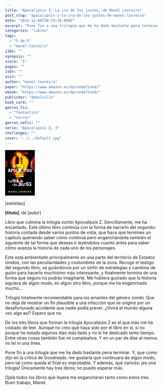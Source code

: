 ```yaml
---
title: "Apocalipsis Z: La ira de los justos, de Manel Loureiro"
post_slug: "apocalipsis-z-la-ira-de-los-justos-de-manel-loureiro"
date: "2012-12-06T20:29:38.000Z"
excerpt: "Pone fin a una trilogía que me ha dado bastante pena terminar. Y, que como dijo en la crítica de Goodreads: me gustaría que continuara de algún modo, pero tal como queda el final es improbable. Y además, qué narices: ¡es una trilogía! Únicamente hay tres libros; no puedo esperar más."
categories: "libros"
tags: 
  - "5-de-5"
  - "manel-loureiro"
i18n: ""
synopsis: ""
score: "5"
pages: ""
isbn: ""
asin: ""
author: "manel-loureiro"
paper: "https://www.amazon.es/dp/undefined/"
ebook: "https://www.amazon.es/dp/undefined/"
publisher: "debolsillo"
book_card: ""
genres_fic: 
  - "fantastico"
  - "terror"
genres_nofic: ""
serie: "Apocalipsis Z, 3"
challenges: ""
cover: "../../default.jpg"
---
```


![[titulo-foto]](images/11300931-1.jpeg)

\[estrellas\]

**\[titulo\]**, de \[autor\]

Libro que culmina la trilogía zombi Apocalipsis Z. Sencillamente, me ha encantado. Este último libro continúa con la forma de narrarlo del segundo: historia contada desde varios puntos de vista, que hace que termines un capítulo queriendo saber cómo continúa pero enganchándote también el siguiente de tal forma que deseas ir leyéndolos cuanto antes para saber cómo avanza la historia de cada uno de los personajes.

Éste está ambientado principalmente en una parte del territorio de Estados Unidos, con las peculiaridades y costumbres de la zona. Recoge el testigo del segundo libro, va guiándonos por un sinfín de estrategias y cambios de guión para hacerlo muchísimo más interesante, y finalmente termina de una forma que seguro no podrás imaginarte. Me hubiera gustado que la historia siguiera de algún modo, en algún otro libro, porque me ha enganchado mucho...

Trilogía totalmente recomendable para los amantes del género zombi. Que no deja de mostrar un fin plausible a una infección que se originó por un desafortunado accidente que nadie podía prever. ¿Vivirá el mundo alguna vez algo así? Espero que no.

De los tres libros que forman la trilogía Apocalipsis Z es el que más me ha costado de leer. Aunque no creo que haya sido por el libro en sí, si no porque he estado algunos días más liado y no le he dedicado tanto tiempo. Entre otras cosas también fue mi cumpleaños. Y en un par de días al menos no leí ni una línea.

Pone fin a una trilogía que me ha dado bastante pena terminar. Y, que como dijo en la crítica de Goodreads: me gustaría que continuara de algún modo, pero tal como queda el final es improbable. Y además, qué narices: ¡es una trilogía! Únicamente hay tres libros; no puedo esperar más.

Ojalá todos los libros que leyera me engancharan tanto como estos tres. Buen trabajo, Manel.
